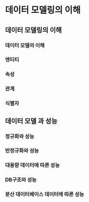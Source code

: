 # 데이터 모델링의 이해

## 데이터 모델링의 이해
### 데이터 모델의 이해
### 엔티티
### 속성
### 관계
### 식별자

## 데이터 모델 과 성능
### 정규화와 성능
### 반정규화와 성능
### 대용량 데이터에 따른 성능
### DB구조와 성능
### 분산 데이터베이스 데이터에 따른 성능